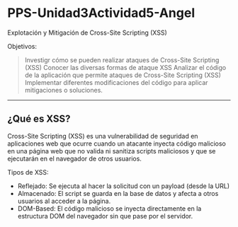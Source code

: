 # PPS-Unidad3Actividad5-Angel
Explotación y Mitigación de Cross-Site Scripting (XSS)


Objetivos:

> Investigr cómo se pueden realizar ataques de Cross-Site Scripting (XSS)
> Conocer las diversas formas de ataque XSS
> Analizar el código de la aplicación que permite ataques de Cross-Site Scripting (XSS)
> Implementar diferentes modificaciones del código para aplicar mitigaciones o soluciones.

---

## ¿Qué es XSS?
Cross-Site Scripting (XSS) es una vulnerabilidad de seguridad en aplicaciones web que ocurre cuando un atacante inyecta código malicioso en una página web que no valida ni sanitiza scripts maliciosos y que se ejecutarán en el navegador de otros usuarios.

Tipos de XSS: 

* Reflejado: Se ejecuta al hacer la solicitud con un payload (desde la URL)
* Almacenado: El script se guarda en la base de datos y afecta a otros usuarios al acceder a la página.
* DOM-Based: El código malicioso se inyecta directamente en la estructura DOM del navegador sin que pase por el servidor.




